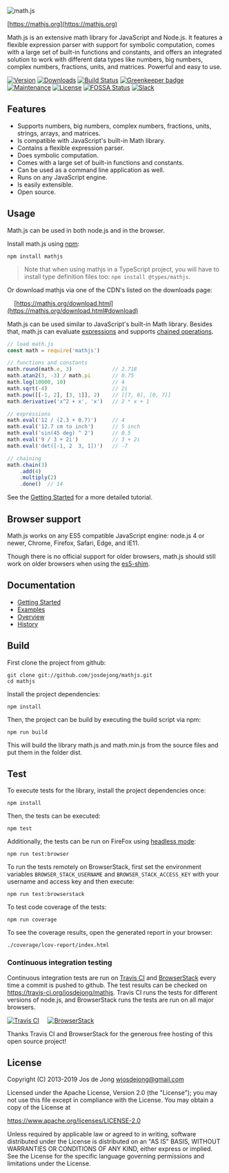 ![math.js](https://raw.github.com/josdejong/mathjs/master/img/mathjs.png)

[https://mathjs.org](https://mathjs.org)

Math.js is an extensive math library for JavaScript and Node.js. It features a flexible expression parser with support for symbolic computation, comes with a large set of built-in functions and constants, and offers an integrated solution to work with different data types like numbers, big numbers, complex numbers, fractions, units, and matrices. Powerful and easy to use.

[![Version](https://img.shields.io/npm/v/mathjs.svg)](https://www.npmjs.com/package/mathjs)
[![Downloads](https://img.shields.io/npm/dm/mathjs.svg)](https://www.npmjs.com/package/mathjs)
[![Build Status](https://img.shields.io/travis/josdejong/mathjs.svg)](https://travis-ci.org/josdejong/mathjs)
[![Greenkeeper badge](https://badges.greenkeeper.io/josdejong/mathjs.svg)](https://greenkeeper.io/)
[![Maintenance](https://img.shields.io/maintenance/yes/2018.svg)](https://github.com/josdejong/mathjs/graphs/commit-activity)
[![License](https://img.shields.io/github/license/josdejong/mathjs.svg)](https://github.com/josdejong/mathjs/blob/master/LICENSE)
[![FOSSA Status](https://app.fossa.io/api/projects/git%2Bgithub.com%2Fjosdejong%2Fmathjs.svg?type=shield)](https://app.fossa.io/projects/git%2Bgithub.com%2Fjosdejong%2Fmathjs?ref=badge_shield)
[![Slack](https://slack.bri.im/badge.svg)](https://slack.bri.im)

## Features

- Supports numbers, big numbers, complex numbers, fractions, units, strings, arrays, and matrices.
- Is compatible with JavaScript's built-in Math library.
- Contains a flexible expression parser.
- Does symbolic computation.
- Comes with a large set of built-in functions and constants.
- Can be used as a command line application as well.
- Runs on any JavaScript engine.
- Is easily extensible.
- Open source.

## Usage

Math.js can be used in both node.js and in the browser.

Install math.js using [npm](https://www.npmjs.com/package/mathjs):

    npm install mathjs

> Note that when using mathjs in a TypeScript project, you will have to install type definition files too: `npm install @types/mathjs`.

Or download mathjs via one of the CDN's listed on the downloads page:

&nbsp;&nbsp;&nbsp;&nbsp;[https://mathjs.org/download.html](https://mathjs.org/download.html#download)

Math.js can be used similar to JavaScript's built-in Math library. Besides that,
math.js can evaluate
[expressions](https://mathjs.org/docs/expressions/index.html)
and supports
[chained operations](https://mathjs.org/docs/core/chaining.html).

```js
// load math.js
const math = require('mathjs')

// functions and constants
math.round(math.e, 3)             // 2.718
math.atan2(3, -3) / math.pi       // 0.75
math.log(10000, 10)               // 4
math.sqrt(-4)                     // 2i
math.pow([[-1, 2], [3, 1]], 2)    // [[7, 0], [0, 7]]
math.derivative('x^2 + x', 'x')   // 2 * x + 1

// expressions
math.eval('12 / (2.3 + 0.7)')     // 4
math.eval('12.7 cm to inch')      // 5 inch
math.eval('sin(45 deg) ^ 2')      // 0.5
math.eval('9 / 3 + 2i')           // 3 + 2i
math.eval('det([-1, 2  3, 1])')   // -7

// chaining
math.chain(3)
    .add(4)
    .multiply(2)
    .done()  // 14
```

See the [Getting Started](https://mathjs.org/docs/getting_started.html) for a more detailed tutorial.


## Browser support

Math.js works on any ES5 compatible JavaScript engine: node.js 4 or newer, Chrome, Firefox, Safari, Edge, and IE11.

Though there is no official support for older browsers, math.js should still work on older browsers
when using the [es5-shim](https://github.com/kriskowal/es5-shim).


## Documentation

- [Getting Started](https://mathjs.org/docs/getting_started.html)
- [Examples](https://mathjs.org/examples/index.html)
- [Overview](https://mathjs.org/docs/index.html)
- [History](https://mathjs.org/history.html)


## Build

First clone the project from github:

    git clone git://github.com/josdejong/mathjs.git
    cd mathjs

Install the project dependencies:

    npm install

Then, the project can be build by executing the build script via npm:

    npm run build

This will build the library math.js and math.min.js from the source files and
put them in the folder dist.


## Test

To execute tests for the library, install the project dependencies once:

    npm install

Then, the tests can be executed:

    npm test

Additionally, the tests can be run on FireFox using [headless mode](https://developer.mozilla.org/en-US/Firefox/Headless_mode):

    npm run test:browser

To run the tests remotely on BrowserStack, first set the environment variables `BROWSER_STACK_USERNAME` and `BROWSER_STACK_ACCESS_KEY` with your username and access key and then execute:

    npm run test:browserstack

To test code coverage of the tests:

    npm run coverage

To see the coverage results, open the generated report in your browser:

    ./coverage/lcov-report/index.html


### Continuous integration testing

Continuous integration tests are run on [Travis CI](https://travis-ci.org/) and [BrowserStack](https://www.browserstack.com) every time a commit is pushed to github.
The test results can be checked on https://travis-ci.org/josdejong/mathjs. Travis CI runs the tests for different versions of node.js, and BrowserStack runs the tests are run on all major browsers.

[![Travis CI](https://raw.github.com/josdejong/mathjs/develop/misc/Travis-CI-logo.png)](https://travis-ci.org/) &nbsp;&nbsp;&nbsp;
[![BrowserStack](https://raw.github.com/josdejong/mathjs/master/misc/browserstack.png)](https://www.browserstack.com)

Thanks Travis CI and BrowserStack for the generous free hosting of this open source project!

## License

Copyright (C) 2013-2019 Jos de Jong <wjosdejong@gmail.com>

Licensed under the Apache License, Version 2.0 (the "License");
you may not use this file except in compliance with the License.
You may obtain a copy of the License at

   https://www.apache.org/licenses/LICENSE-2.0

Unless required by applicable law or agreed to in writing, software
distributed under the License is distributed on an "AS IS" BASIS,
WITHOUT WARRANTIES OR CONDITIONS OF ANY KIND, either express or implied.
See the License for the specific language governing permissions and
limitations under the License.
